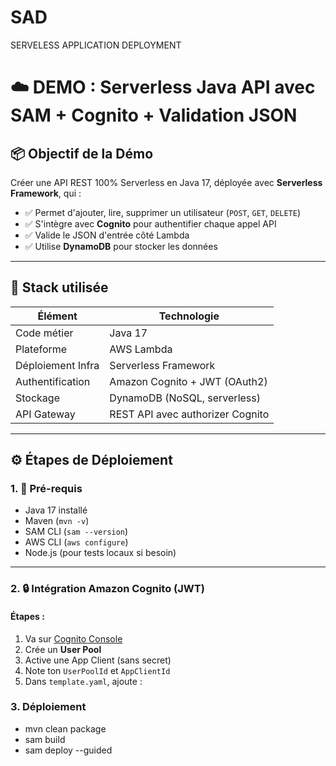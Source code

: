 # SAD
SERVELESS APPLICATION DEPLOYMENT

# ☁️ DEMO : Serverless Java API avec SAM + Cognito + Validation JSON

## 📦 Objectif de la Démo

Créer une API REST 100% Serverless en Java 17, déployée avec **Serverless Framework**, qui :

- ✅ Permet d'ajouter, lire, supprimer un utilisateur (`POST`, `GET`, `DELETE`)
- ✅ S'intègre avec **Cognito** pour authentifier chaque appel API
- ✅ Valide le JSON d'entrée côté Lambda
- ✅ Utilise **DynamoDB** pour stocker les données

---

## 🧰 Stack utilisée

| Élément                | Technologie                         |
|------------------------|-------------------------------------|
| Code métier            | Java 17                             |
| Plateforme             | AWS Lambda                          |
| Déploiement Infra      | Serverless Framework          |
| Authentification       | Amazon Cognito + JWT (OAuth2)       |
| Stockage               | DynamoDB (NoSQL, serverless)        |
| API Gateway            | REST API avec authorizer Cognito    |

---

## ⚙️ Étapes de Déploiement

### 1. 🧱 Pré-requis

- Java 17 installé
- Maven (`mvn -v`)
- SAM CLI (`sam --version`)
- AWS CLI (`aws configure`)
- Node.js (pour tests locaux si besoin)


---

### 2. 🔒 Intégration Amazon Cognito (JWT)

#### Étapes :
1. Va sur [Cognito Console](https://console.aws.amazon.com/cognito/)
2. Crée un **User Pool**
3. Active une App Client (sans secret)
4. Note ton `UserPoolId` et `AppClientId`
5. Dans `template.yaml`, ajoute :

### 3. Déploiement
  - mvn clean package
  - sam build
  - sam deploy --guided

